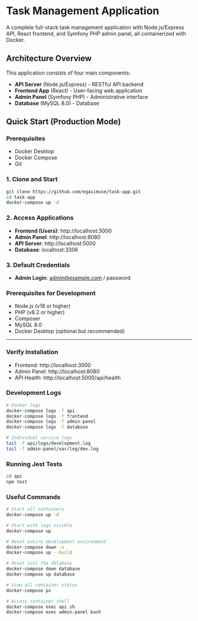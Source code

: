 # Task Management Application

A complete full-stack task management application with Node.js/Express API, React frontend, and Symfony PHP admin panel, all containerized with Docker.

## Architecture Overview

This application consists of four main components:

- **API Server** (Node.js/Express) - RESTful API backend
- **Frontend App** (React) - User-facing web application
- **Admin Panel** (Symfony PHP) - Administrative interface
- **Database** (MySQL 8.0) - Database

## Quick Start (Production Mode)

### Prerequisites
- Docker Desktop
- Docker Compose
- Git

### 1. Clone and Start
```bash
git clone https://github.com/egasimuse/task-app.git
cd task-app
docker-compose up -d
```

### 2. Access Applications
- **Frontend (Users)**: http://localhost:3000
- **Admin Panel**: http://localhost:8080
- **API Server**: http://localhost:5000
- **Database**: localhost:3306

### 3. Default Credentials
- **Admin Login**: admin@example.com / password

### Prerequisites for Development
- Node.js (v18 or higher)
- PHP (v8.2 or higher)
- Composer
- MySQL 8.0
- Docker Desktop (optional but recommended)

---

### Verify Installation
- Frontend: http://localhost:3000
- Admin Panel: http://localhost:8080
- API Health: http://localhost:5000/api/health


### Development Logs
```bash
# Docker logs
docker-compose logs -f api
docker-compose logs -f frontend
docker-compose logs -f admin-panel
docker-compose logs -f database

# Individual service logs
tail -f api/logs/development.log
tail -f admin-panel/var/log/dev.log
```

### Running Jest Tests
```bash
cd api
npm test
```

### Useful Commands
```bash
# Start all containers
docker-compose up -d

# Start with logs visible
docker-compose up

# Reset entire development environment
docker-compose down -v
docker-compose up --build

# Reset just the database
docker-compose down database
docker-compose up database

# View all container status
docker-compose ps

# Access container shell
docker-compose exec api sh
docker-compose exec admin-panel bash
```
